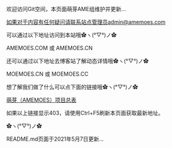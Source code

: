欢迎访问Git空间，本页面萌芽AME组维护并更新...

如果对于内容有任何疑问请联系站点管理员admin@amemoes.com

可以通过以下地址访问到本站哦✿ヽ(°▽°)ノ✿

AMEMOES.COM 或 AMEMOES.CN

还可以通过以下地址去博客站了解动态详情哦✿ヽ(°▽°)ノ✿

MOEMOES.CN 或 MOEMOES.CC

想了解我们做了什么可以点下面的链接哦✿ヽ(°▽°)ノ✿

[萌芽（AMEMOES）项目总表](https://yambb-my.sharepoint.com/:x:/g/personal/moemoes_003_amemoes_com/EQS_lelR_wJBjDVlB_o2NMgBgGMrv7ZbIhYtbqRjNk_KGQ)

如果以上链接显示403，请使用Ctrl+F5刷新本页面获取最新地址。

✿ヽ(°▽°)ノ✿

README.md页面于2021年5月7日更新...
